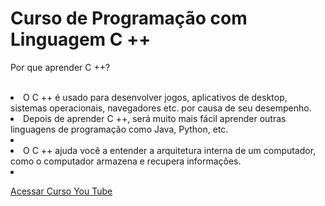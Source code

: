 #   Curso de  Programação com Linguagem C ++

  Por que aprender C ++? <br><br>
<li>O C ++ é usado para desenvolver jogos, aplicativos de desktop, sistemas operacionais, navegadores etc. por causa de seu desempenho.<l/i><br>
<li>Depois de aprender C ++, será muito mais fácil aprender outras linguagens de programação como Java, Python, etc.<li><br>
<li>O C ++ ajuda você a entender a arquitetura interna de um computador, como o computador armazena e recupera informações.<li><br>

<a href="https://www.youtube.com/watch?v=yHbFhAyOqZQ"> Acessar Curso You Tube</a>
